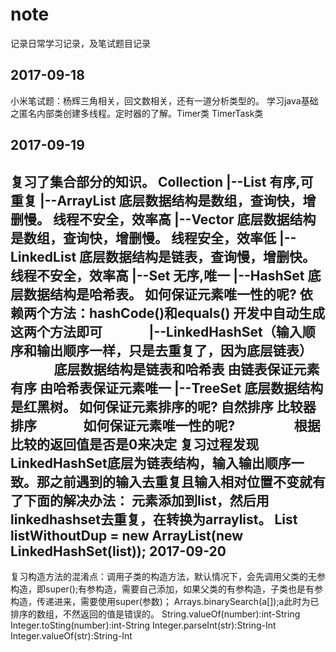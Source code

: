 # note
记录日常学习记录，及笔试题目记录

2017-09-18
-------------------------------------------------------------------
小米笔试题：杨辉三角相关，回文数相关，还有一道分析类型的。
学习java基础之匿名内部类创建多线程。定时器的了解。Timer类 TimerTask类

2017-09-19
-----------------------------------------------------------------------------
复习了集合部分的知识。
Collection
        |--List    有序,可重复
            |--ArrayList
                底层数据结构是数组，查询快，增删慢。
                线程不安全，效率高
            |--Vector
                底层数据结构是数组，查询快，增删慢。
                线程安全，效率低
            |--LinkedList
                底层数据结构是链表，查询慢，增删快。
                线程不安全，效率高
        |--Set    无序,唯一
            |--HashSet
                底层数据结构是哈希表。
                如何保证元素唯一性的呢?
                    依赖两个方法：hashCode()和equals()
                    开发中自动生成这两个方法即可
                |--LinkedHashSet（输入顺序和输出顺序一样，只是去重复了，因为底层链表）
                    底层数据结构是链表和哈希表
                    由链表保证元素有序
                    由哈希表保证元素唯一
            |--TreeSet
                底层数据结构是红黑树。
                如何保证元素排序的呢?
                    自然排序
                    比较器排序
                如何保证元素唯一性的呢?
                    根据比较的返回值是否是0来决定
复习过程发现LinkedHashSet底层为链表结构，输入输出顺序一致。那之前遇到的输入去重复且输入相对位置不变就有了下面的解决办法：
元素添加到list，然后用linkedhashset去重复，在转换为arraylist。
List<String> listWithoutDup = new ArrayList<String>(new LinkedHashSet<String>(list));
2017-09-20
--------------------------------------------------------------------------------------
复习构造方法的混淆点：调用子类的构造方法，默认情况下，会先调用父类的无参构造，即super();有参构造，需要自己添加，如果父类的有参构造，子类也是有参构造，传递进来，需要使用super(参数)；
Arrays.binarySearch(a[]);a此时为已排序的数组，不然返回的值是错误的。
        String.valueOf(number):int-String
        Integer.toSting(number):int-String
        Integer.parseInt(str):String-Int
        Integer.valueOf(str):String-Int
